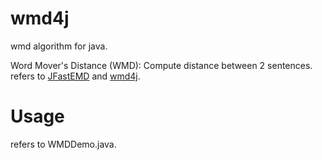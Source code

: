 # wmd4j
 wmd algorithm for java.

Word Mover's Distance (WMD): Compute distance between 2 sentences.
refers to  [JFastEMD](https://github.com/telmomenezes/JFastEMD) and [wmd4j](https://github.com/crtomirmajer/wmd4j).

# Usage

refers to WMDDemo.java.
